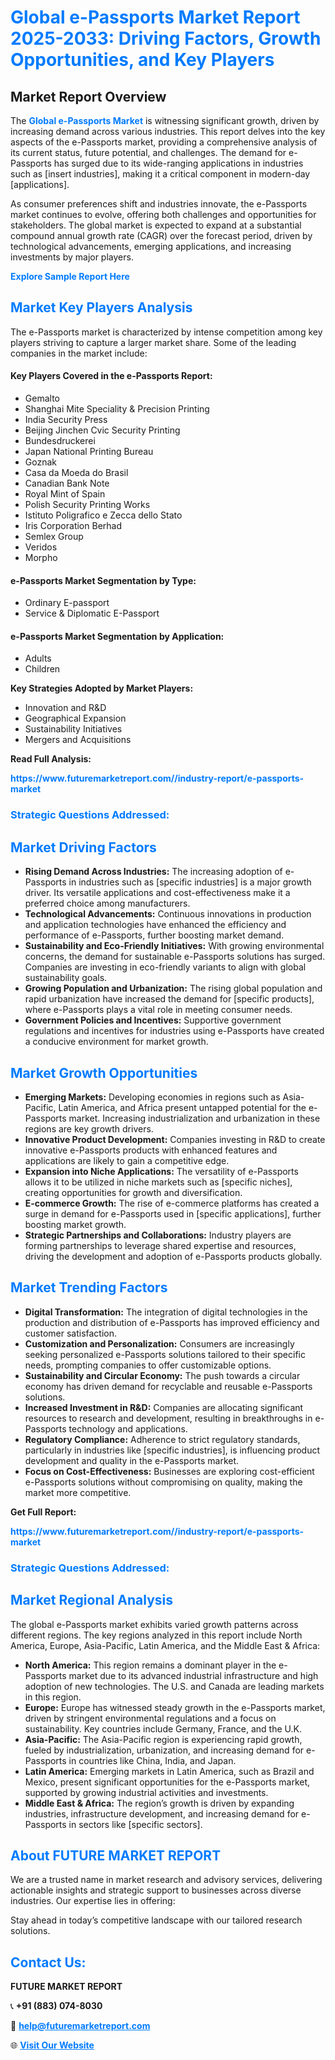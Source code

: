 <h1 style="color: #007BFF;">Global e-Passports Market Report 2025-2033: Driving Factors, Growth Opportunities, and Key Players</h1>

<section id="overview">
<h2>Market Report Overview</h2>
<p>The <a href="https://www.futuremarketreport.com//industry-report/e-passports-market" style="color: #007BFF; text-decoration: none;"><strong>Global e-Passports Market</strong></a> is witnessing significant growth, driven by increasing demand across various industries. This report delves into the key aspects of the e-Passports market, providing a comprehensive analysis of its current status, future potential, and challenges. The demand for e-Passports has surged due to its wide-ranging applications in industries such as [insert industries], making it a critical component in modern-day [applications].</p>
<p>As consumer preferences shift and industries innovate, the e-Passports market continues to evolve, offering both challenges and opportunities for stakeholders. The global market is expected to expand at a substantial compound annual growth rate (CAGR) over the forecast period, driven by technological advancements, emerging applications, and increasing investments by major players.</p>
</section>

<section id="overview">
<p><a href="https://www.futuremarketreport.com//request-sample/reportId=51305" style="color: #007BFF; text-decoration: none;"><strong>Explore Sample Report Here</strong></a></p>
</section>

<section id="key-players">
<h2 style="color: #007BFF;">Market Key Players Analysis</h2>
<p>The e-Passports market is characterized by intense competition among key players striving to capture a larger market share. Some of the leading companies in the market include:</p>
<h4>Key Players Covered in the e-Passports Report:</h4>
<ul><li>Gemalto</li><li>Shanghai Mite Speciality &amp; Precision Printing</li><li>India Security Press</li><li>Beijing Jinchen Cvic Security Printing</li><li>Bundesdruckerei</li><li>Japan National Printing Bureau</li><li>Goznak</li><li>Casa da Moeda do Brasil</li><li>Canadian Bank Note</li><li>Royal Mint of Spain</li><li>Polish Security Printing Works</li><li>Istituto Poligrafico e Zecca dello Stato</li><li>Iris Corporation Berhad</li><li>Semlex Group</li><li>Veridos</li><li>Morpho</li></ul>
<h4>e-Passports Market Segmentation by Type:</h4>
<ul><li>Ordinary E-passport</li><li>Service &amp; Diplomatic E-Passport</li></ul>

<h4>e-Passports Market Segmentation by Application:</h4>
<ul><li>Adults</li><li>Children</li></ul>
<p><strong>Key Strategies Adopted by Market Players:</strong></p>
<ul>
<li>Innovation and R&D</li>
<li>Geographical Expansion</li>
<li>Sustainability Initiatives</li>
<li>Mergers and Acquisitions</li>
</ul>
</section>

<section>
<p><strong>Read Full Analysis: </strong></p><a href="https://www.futuremarketreport.com//industry-report/e-passports-market" style="color: #007BFF; text-decoration: none;"><strong>https://www.futuremarketreport.com//industry-report/e-passports-market</strong></a>
<h3 style="color: #007BFF;">Strategic Questions Addressed:</h3>
</section>

<section id="driving-factors">
<h2 style="color: #007BFF;">Market Driving Factors</h2>
<ul>
<li><strong>Rising Demand Across Industries:</strong> The increasing adoption of e-Passports in industries such as [specific industries] is a major growth driver. Its versatile applications and cost-effectiveness make it a preferred choice among manufacturers.</li>
<li><strong>Technological Advancements:</strong> Continuous innovations in production and application technologies have enhanced the efficiency and performance of e-Passports, further boosting market demand.</li>
<li><strong>Sustainability and Eco-Friendly Initiatives:</strong> With growing environmental concerns, the demand for sustainable e-Passports solutions has surged. Companies are investing in eco-friendly variants to align with global sustainability goals.</li>
<li><strong>Growing Population and Urbanization:</strong> The rising global population and rapid urbanization have increased the demand for [specific products], where e-Passports plays a vital role in meeting consumer needs.</li>
<li><strong>Government Policies and Incentives:</strong> Supportive government regulations and incentives for industries using e-Passports have created a conducive environment for market growth.</li>
</ul>
</section>

<section id="growth-opportunities">
<h2 style="color: #007BFF;">Market Growth Opportunities</h2>
<ul>
<li><strong>Emerging Markets:</strong> Developing economies in regions such as Asia-Pacific, Latin America, and Africa present untapped potential for the e-Passports market. Increasing industrialization and urbanization in these regions are key growth drivers.</li>
<li><strong>Innovative Product Development:</strong> Companies investing in R&D to create innovative e-Passports products with enhanced features and applications are likely to gain a competitive edge.</li>
<li><strong>Expansion into Niche Applications:</strong> The versatility of e-Passports allows it to be utilized in niche markets such as [specific niches], creating opportunities for growth and diversification.</li>
<li><strong>E-commerce Growth:</strong> The rise of e-commerce platforms has created a surge in demand for e-Passports used in [specific applications], further boosting market growth.</li>
<li><strong>Strategic Partnerships and Collaborations:</strong> Industry players are forming partnerships to leverage shared expertise and resources, driving the development and adoption of e-Passports products globally.</li>
</ul>
</section>

<section id="trending-factors">
<h2 style="color: #007BFF;">Market Trending Factors</h2>
<ul>
<li><strong>Digital Transformation:</strong> The integration of digital technologies in the production and distribution of e-Passports has improved efficiency and customer satisfaction.</li>
<li><strong>Customization and Personalization:</strong> Consumers are increasingly seeking personalized e-Passports solutions tailored to their specific needs, prompting companies to offer customizable options.</li>
<li><strong>Sustainability and Circular Economy:</strong> The push towards a circular economy has driven demand for recyclable and reusable e-Passports solutions.</li>
<li><strong>Increased Investment in R&D:</strong> Companies are allocating significant resources to research and development, resulting in breakthroughs in e-Passports technology and applications.</li>
<li><strong>Regulatory Compliance:</strong> Adherence to strict regulatory standards, particularly in industries like [specific industries], is influencing product development and quality in the e-Passports market.</li>
<li><strong>Focus on Cost-Effectiveness:</strong> Businesses are exploring cost-efficient e-Passports solutions without compromising on quality, making the market more competitive.</li>
</ul>
</section>

<section>
<p><strong>Get Full Report: </strong></p><a href="https://www.futuremarketreport.com//industry-report/e-passports-market" style="color: #007BFF; text-decoration: none;"><strong>https://www.futuremarketreport.com//industry-report/e-passports-market</strong></a>
<h3 style="color: #007BFF;">Strategic Questions Addressed:</h3>
</section>


<section id="regional-analysis">
<h2 style="color: #007BFF;">Market Regional Analysis</h2>
<p>The global e-Passports market exhibits varied growth patterns across different regions. The key regions analyzed in this report include North America, Europe, Asia-Pacific, Latin America, and the Middle East & Africa:</p>
<ul>
<li><strong>North America:</strong> This region remains a dominant player in the e-Passports market due to its advanced industrial infrastructure and high adoption of new technologies. The U.S. and Canada are leading markets in this region.</li>
<li><strong>Europe:</strong> Europe has witnessed steady growth in the e-Passports market, driven by stringent environmental regulations and a focus on sustainability. Key countries include Germany, France, and the U.K.</li>
<li><strong>Asia-Pacific:</strong> The Asia-Pacific region is experiencing rapid growth, fueled by industrialization, urbanization, and increasing demand for e-Passports in countries like China, India, and Japan.</li>
<li><strong>Latin America:</strong> Emerging markets in Latin America, such as Brazil and Mexico, present significant opportunities for the e-Passports market, supported by growing industrial activities and investments.</li>
<li><strong>Middle East & Africa:</strong> The region’s growth is driven by expanding industries, infrastructure development, and increasing demand for e-Passports in sectors like [specific sectors].</li>
</ul>
</section>

<footer>
<h2 style="color: #007BFF;">About FUTURE MARKET REPORT</h2>
<p>We are a trusted name in market research and advisory services, delivering actionable insights and strategic support to businesses across diverse industries. Our expertise lies in offering:</p>

<p>Stay ahead in today’s competitive landscape with our tailored research solutions.</p>

<h2 style="color: #007BFF;">Contact Us:</h2>
<p><strong>FUTURE MARKET REPORT</strong></p>
<p>📞 <strong>+91 (883) 074-8030</strong></p>
<p>📧 <strong><a href="mailto:help@futuremarketreport.com" style="color: #007BFF;">help@futuremarketreport.com</a></strong></p>
<p>🌐 <strong><a href="https://www.futuremarketreport.com/" style="color: #007BFF;">Visit Our Website</a></strong></p>
</footer>